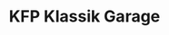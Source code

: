 ---
title: "KFP Klassik Garage"
url: /kronberg-im-taunus/kfp-klassik-garage/
shop: Autowerkstatt
---